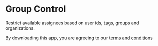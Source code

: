 Group Control
=============

Restrict available assignees based on user ids, tags, groups and organizations.

By downloading this app, you are agreeing to our [terms and conditions](https://github.com/zendesklabs/wiki/wiki/Terms-and-Conditions)
